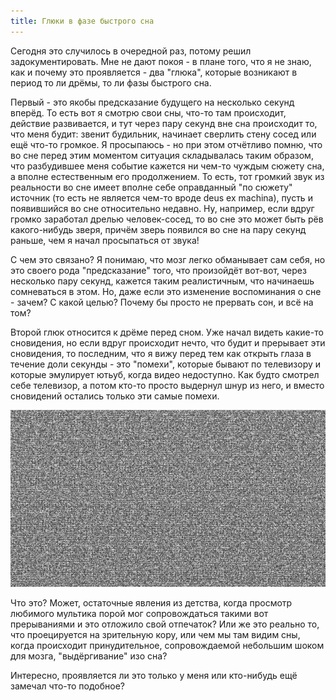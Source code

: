 ```yaml
---
title: Глюки в фазе быстрого сна
---
```


Сегодня это случилось  в очередной раз, потому решил  задокументировать. Мне не
дают покоя -  в плане того, что я  не знаю, как и почему это  проявляется - два
"глюка", которые возникают в период то ли дрёмы, то ли фазы быстрого сна.

Первый -  это якобы предсказание будущего  на несколько секунд вперёд.  То есть
вот я смотрю свои сны, что-то там происходит, действие развивается, и тут через
пару секунд вне  сна происходит то, что меня будит:  звенит будильник, начинает
сверлить  стену сосед  или  ещё что-то  громкое.  Я просыпаюсь  -  но при  этом
отчётливо помню,  что во  сне перед этим  моментом ситуация  складывалась таким
образом, что  разбудившее меня событие кажется  ни чем-то чуждым сюжету  сна, а
вполне естественным его  продолжением. То есть, тот громкий  звук из реальности
во сне имеет вполне себе оправданный  "по сюжету" источник (то есть не является
чем-то вроде deus ex machina), пусть и появившийся во сне относительно недавно.
Ну, например, если  вдруг громко заработал дрелью человек-сосед, то  во сне это
может быть рёв какого-нибудь зверя, причём зверь появился во сне на пару секунд
раньше, чем я начал просыпаться от звука!

С чем это связано? Я понимаю, что мозг легко обманывает сам себя, но это своего
рода "предсказание" того, что произойдёт  вот-вот, через несколько пару секунд,
кажется таким реалистичным, что начинаешь сомневаться в этом. Но, даже если это
изменение  воспоминания о  сне -  зачем?  С какой  целью? Почему  бы просто  не
прервать сон, и всё на том?

Второй глюк относится к дрёме перед сном. Уже начал видеть какие-то сновидения,
но  если вдруг  происходит  нечто, что  будит и  прерывает  эти сновидения,  то
последним, что я вижу перед тем как  открыть глаза в течение доли секунды - это
"помехи", которые бывают  по телевизору и которые эмулирует  ютьуб, когда видео
недоступно. Как  будто смотрел себе  телевизор, а потом кто-то  просто выдернул
шнур из него, и вместо сновидений остались только эти самые помехи.

![](/images/sleep-brain-glitches.jpg)

Что это? Может, остаточные явления из детства, когда просмотр любимого мультика
порой мог сопровождаться такими вот прерываниями и это отложило свой отпечаток?
Или же  это реально  то, что проецируется  на зрительную кору,  или чем  мы там
видим сны, когда происходит  принудительное, сопровождаемой небольшим шоком для
мозга, "выдёргивание" изо сна?

Интересно, проявляется ли  это только у меня или кто-нибудь  ещё замечал что-то
подобное?
